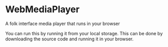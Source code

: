 # WebMediaPlayer
A folk interface media player that runs in your browser

You can run this by running it from your local storage. This can be done by downloading the source code and running it in your browser.

